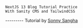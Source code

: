 
```
NextJS 13 Blog Tutorial Practice
With Sanity CMS and TailwindCSS
```
--------- Tutorial by [Sonny Sangha](https://www.youtube.com/watch?v=x3fCEPFgUSM&ab_channel=SonnySangha)